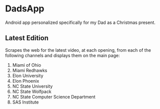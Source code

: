 # DadsApp
Android app personalized specifically for my Dad as a Christmas present.

## Latest Edition
Scrapes the web for the latest video, at each opening, from each of the following channels and displays them on the main page:

1. Miami of Ohio
2. Miami Redhawks
3. Elon University
4. Elon Phoenix
5. NC State University
6. NC State Wolfpack
7. NC State Computer Science Department
8. SAS Institute
